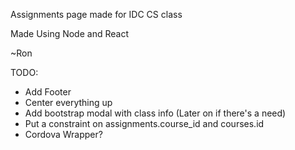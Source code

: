Assignments page made for IDC CS class

Made Using Node and React

~Ron

TODO: 
* Add Footer
* Center everything up
* Add bootstrap modal with class info (Later on if there's a need)
* Put a constraint on assignments.course_id and courses.id
* Cordova Wrapper?

